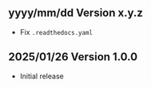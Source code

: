 yyyy/mm/dd Version x.y.z
------------------------
- Fix `.readthedocs.yaml`

2025/01/26 Version 1.0.0
------------------------
- Initial release

